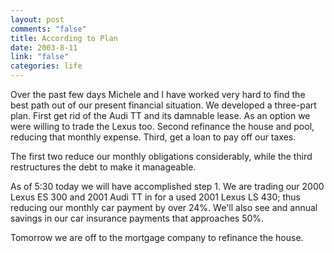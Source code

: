 ```yaml
--- 
layout: post
comments: "false"
title: According to Plan
date: 2003-8-11
link: "false"
categories: life
---
```

Over the past few days Michele and I have worked very hard to find the best path out of our present financial situation. We developed a three-part plan. First get rid of the Audi TT and its damnable lease. As an option we were willing to trade the Lexus too. Second refinance the house and pool, reducing that monthly expense. Third, get a loan to pay off our taxes.

The first two reduce our monthly obligations considerably, while the third restructures the debt to make it manageable.

As of 5:30 today we will have accomplished step 1. We are trading our 2000 Lexus ES 300 and 2001 Audi TT in for a used 2001 Lexus LS 430; thus reducing our monthly car payment by over 24%. We'll also see and annual savings in our car insurance payments that approaches 50%.

Tomorrow we are off to the mortgage company to refinance the house.
